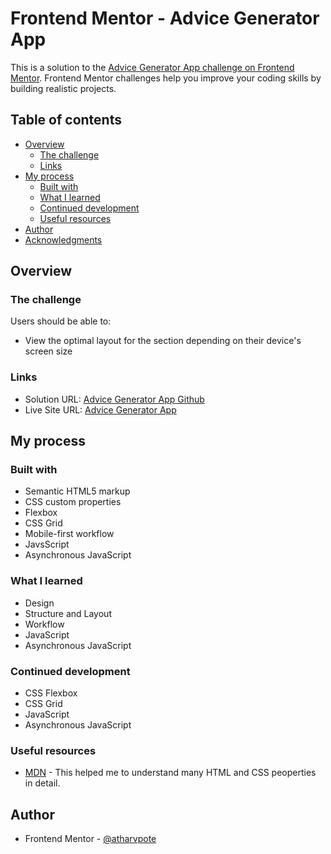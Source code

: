 # Frontend Mentor - Advice Generator App

This is a solution to the [Advice Generator App challenge on Frontend Mentor](https://www.frontendmentor.io/challenges/advice-generator-app-QdUG-13db/hub/advice-generator-app-S1zsh68H9). Frontend Mentor challenges help you improve your coding skills by building realistic projects. 

## Table of contents

- [Overview](#overview)
  - [The challenge](#the-challenge)
  - [Links](#links)
- [My process](#my-process)
  - [Built with](#built-with)
  - [What I learned](#what-i-learned)
  - [Continued development](#continued-development)
  - [Useful resources](#useful-resources)
- [Author](#author)
- [Acknowledgments](#acknowledgments)

## Overview

### The challenge

Users should be able to:

- View the optimal layout for the section depending on their device's screen size

### Links

- Solution URL: [Advice Generator App Github](https://github.com/atharvpote/Advice-Generator-App)
- Live Site URL: [Advice Generator App](https://atharvpote.github.io/Advice-Generator-App/)

## My process

### Built with

- Semantic HTML5 markup
- CSS custom properties
- Flexbox
- CSS Grid
- Mobile-first workflow
- JavsScript
- Asynchronous JavaScript

### What I learned

- Design
- Structure and Layout
- Workflow
- JavaScript
- Asynchronous JavaScript

### Continued development

- CSS Flexbox
- CSS Grid
- JavaScript
- Asynchronous JavaScript

### Useful resources

- [MDN](https://developer.mozilla.org/en-US/) - This helped me to understand many HTML and CSS peoperties in detail.

## Author

- Frontend Mentor - [@atharvpote](https://www.frontendmentor.io/profile/atharvpote)

